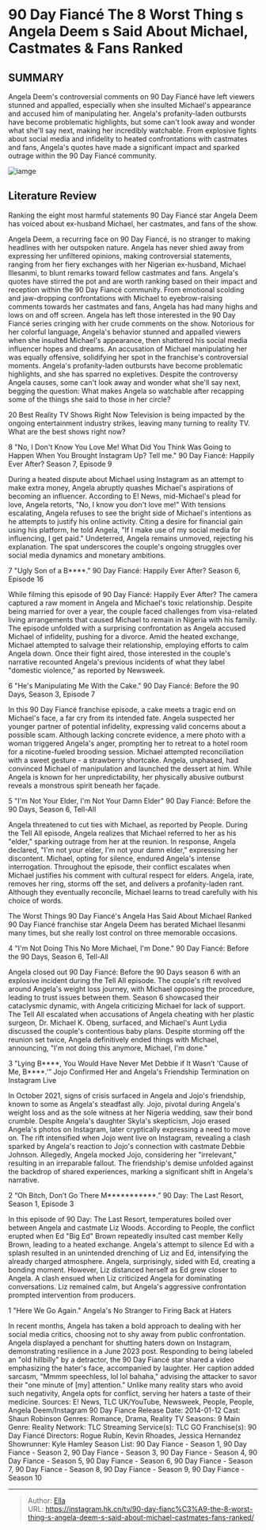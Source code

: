 # 90 Day Fiancé The 8 Worst Thing s Angela Deem s Said About Michael, Castmates &amp; Fans Ranked


## SUMMARY 


 Angela Deem&#39;s controversial comments on 90 Day Fiancé have left viewers stunned and appalled, especially when she insulted Michael&#39;s appearance and accused him of manipulating her. 
 Angela&#39;s profanity-laden outbursts have become problematic highlights, but some can&#39;t look away and wonder what she&#39;ll say next, making her incredibly watchable. 
 From explosive fights about social media and infidelity to heated confrontations with castmates and fans, Angela&#39;s quotes have made a significant impact and sparked outrage within the 90 Day Fiancé community. 

![iamge](https://static1.srcdn.com/wordpress/wp-content/uploads/2023/11/1205921655211872-nkicnhmtzpsgi04uzass_height640-1.png)

## Literature Review
Ranking the eight most harmful statements 90 Day Fiancé star Angela Deem has voiced about ex-husband Michael, her castmates, and fans of the show.




Angela Deem, a recurring face on 90 Day Fiancé, is no stranger to making headlines with her outspoken nature. Angela has never shied away from expressing her unfiltered opinions, making controversial statements, ranging from her fiery exchanges with her Nigerian ex-husband, Michael Illesanmi, to blunt remarks toward fellow castmates and fans. Angela&#39;s quotes have stirred the pot and are worth ranking based on their impact and reception within the 90 Day Fiancé community. From emotional scolding and jaw-dropping confrontations with Michael to eyebrow-raising comments towards her castmates and fans, Angela has had many highs and lows on and off screen.
Angela has left those interested in the 90 Day Fiancé series cringing with her crude comments on the show. Notorious for her colorful language, Angela&#39;s behavior stunned and appalled viewers when she insulted Michael&#39;s appearance, then shattered his social media influencer hopes and dreams. An accusation of Michael manipulating her was equally offensive, solidifying her spot in the franchise&#39;s controversial moments. Angela&#39;s profanity-laden outbursts have become problematic highlights, and she has sparred no expletives. Despite the controversy Angela causes, some can&#39;t look away and wonder what she&#39;ll say next, begging the question: What makes Angela so watchable after recapping some of the things she said to those in her circle?
            
 
 20 Best Reality TV Shows Right Now 
Television is being impacted by the ongoing entertainment industry strikes, leaving many turning to reality TV. What are the best shows right now?













 








 8  &#34;No, I Don&#39;t Know You Love Me! What Did You Think Was Going to Happen When You Brought Instagram Up? Tell me.&#34; 
90 Day Fiancé: Happily Ever After? Season 7, Episode 9
        

During a heated dispute about Michael using Instagram as an attempt to make extra money, Angela abruptly quashes Michael&#39;s aspirations of becoming an influencer. According to E! News, mid-Michael&#39;s plead for love, Angela retorts, &#34;No, I know you don&#39;t love me!&#34; With tensions escalating, Angela refuses to see the bright side of Michael&#39;s intentions as he attempts to justify his online activity. Citing a desire for financial gain using his platform, he told Angela, &#34;If I make use of my social media for influencing, I get paid.&#34; Undeterred, Angela remains unmoved, rejecting his explanation. The spat underscores the couple&#39;s ongoing struggles over social media dynamics and monetary ambitions.





 7  &#34;Ugly Son of a B****.&#34; 
90 Day Fiancé: Happily Ever After? Season 6, Episode 16


While filming this episode of 90 Day Fiancé: Happily Ever After? The camera captured a raw moment in Angela and Michael&#39;s toxic relationship. Despite being married for over a year, the couple faced challenges from visa-related living arrangements that caused Michael to remain in Nigeria with his family. The episode unfolded with a surprising confrontation as Angela accused Michael of infidelity, pushing for a divorce. Amid the heated exchange, Michael attempted to salvage their relationship, employing efforts to calm Angela down. Once their fight aired, those interested in the couple&#39;s narrative recounted Angela&#39;s previous incidents of what they label &#34;domestic violence,&#34; as reported by Newsweek.





 6  &#34;He&#39;s Manipulating Me With the Cake.&#34; 
90 Day Fiancé: Before the 90 Days, Season 3, Episode 7


 







In this 90 Day Fiancé franchise episode, a cake meets a tragic end on Michael&#39;s face, a far cry from its intended fate. Angela suspected her younger partner of potential infidelity, expressing valid concerns about a possible scam. Although lacking concrete evidence, a mere photo with a woman triggered Angela&#39;s anger, prompting her to retreat to a hotel room for a nicotine-fueled brooding session. Michael attempted reconciliation with a sweet gesture - a strawberry shortcake. Angela, unphased, had convinced Michael of manipulation and launched the dessert at him. While Angela is known for her unpredictability, her physically abusive outburst reveals a monstrous spirit beneath her façade.





 5  &#34;I&#39;m Not Your Elder, I&#39;m Not Your Damn Elder&#34; 
90 Day Fiancé: Before the 90 Days, Season 6, Tell-All
        

Angela threatened to cut ties with Michael, as reported by People. During the Tell All episode, Angela realizes that Michael referred to her as his &#34;elder,&#34; sparking outrage from her at the reunion. In response, Angela declared, &#34;I&#39;m not your elder, I&#39;m not your damn elder,&#34; expressing her discontent. Michael, opting for silence, endured Angela&#39;s intense interrogation. Throughout the episode, their conflict escalates when Michael justifies his comment with cultural respect for elders. Angela, irate, removes her ring, storms off the set, and delivers a profanity-laden rant. Although they eventually reconcile, Michael learns to tread carefully with his choice of words.
            
 
 The Worst Things 90 Day Fiancé&#39;s Angela Has Said About Michael Ranked 
90 Day Fiancé franchise star Angela Deem has berated Michael Ilesanmi many times, but she really lost control on three memorable occasions. 









 4  &#34;I&#39;m Not Doing This No More Michael, I&#39;m Done.&#34; 
90 Day Fiancé: Before the 90 Days, Season 6, Tell-All
        

Angela closed out 90 Day Fiancé: Before the 90 Days season 6 with an explosive incident during the Tell All episode. The couple&#39;s rift revolved around Angela&#39;s weight loss journey, with Michael opposing the procedure, leading to trust issues between them. Season 6 showcased their cataclysmic dynamic, with Angela criticizing Michael for lack of support. The Tell All escalated when accusations of Angela cheating with her plastic surgeon, Dr. Michael K. Obeng, surfaced, and Michael&#39;s Aunt Lydia discussed the couple&#39;s contentious baby plans. Despite storming off the reunion set twice, Angela definitively ended things with Michael, announcing, &#34;I&#39;m not doing this anymore, Michael, I&#39;m done.&#34;





 3  &#34;Lying B****, You Would Have Never Met Debbie if It Wasn’t &#39;Cause of Me, B****.’” 
Jojo Confirmed Her and Angela&#39;s Friendship Termination on Instagram Live
        

In October 2021, signs of crisis surfaced in Angela and Jojo&#39;s friendship, known to some as Angela&#39;s steadfast ally. Jojo, pivotal during Angela&#39;s weight loss and as the sole witness at her Nigeria wedding, saw their bond crumble. Despite Angela&#39;s daughter Skyla&#39;s skepticism, Jojo erased Angela&#39;s photos on Instagram, later cryptically expressing a need to move on. The rift intensified when Jojo went live on Instagram, revealing a clash sparked by Angela&#39;s reaction to Jojo&#39;s connection with castmate Debbie Johnson. Allegedly, Angela mocked Jojo, considering her &#34;irrelevant,&#34; resulting in an irreparable fallout. The friendship&#39;s demise unfolded against the backdrop of shared experiences, marking a significant shift in Angela&#39;s narrative.





 2  “Oh Bitch, Don’t Go There M***********.” 
90 Day: The Last Resort, Season 1, Episode 3


 







In this episode of 90 Day: The Last Resort, temperatures boiled over between Angela and castmate Liz Woods. According to People, the conflict erupted when Ed &#34;Big Ed&#34; Brown repeatedly insulted cast member Kelly Brown, leading to a heated exchange. Angela&#39;s attempt to silence Ed with a splash resulted in an unintended drenching of Liz and Ed, intensifying the already charged atmosphere. Angela, surprisingly, sided with Ed, creating a bonding moment. However, Liz distanced herself as Ed grew closer to Angela. A clash ensued when Liz criticized Angela for dominating conversations. Liz remained calm, but Angela&#39;s aggressive confrontation prompted intervention from producers.





 1  &#34;Here We Go Again.&#34; 
Angela&#39;s No Stranger to Firing Back at Haters


In recent months, Angela has taken a bold approach to dealing with her social media critics, choosing not to shy away from public confrontation. Angela displayed a penchant for shutting haters down on Instagram, demonstrating resilience in a June 2023 post. Responding to being labeled an &#34;old hillbilly&#34; by a detractor, the 90 Day Fiancé star shared a video emphasizing the hater&#39;s face, accompanied by laughter. Her caption added sarcasm, &#34;Mmmm speechless, lol lol bahaha,&#34; advising the attacker to savor their &#34;one minute of [my] attention.&#34; Unlike many reality stars who avoid such negativity, Angela opts for conflict, serving her haters a taste of their medicine.
Sources: E! News, TLC UK/YouTube, Newsweek, People, People, Angela Deem/Instagram
               90 Day Fiance   Release Date:   2014-01-12    Cast:   Shaun Robinson    Genres:   Romance, Drama, Reality TV    Seasons:   9    Main Genre:   Reality    Network:   TLC    Streaming Service(s):   TLC GO    Franchise(s):   90 Day Fiancé    Directors:   Rogue Rubin, Kevin Rhoades, Jessica Hernandez    Showrunner:   Kyle Hamley    Season List:   90 Day Fiance - Season 1, 90 Day Fiance - Season 2, 90 Day Fiance - Season 3, 90 Day Fiance - Season 4, 90 Day Fiance - Season 5, 90 Day Fiance - Season 6, 90 Day Fiance - Season 7, 90 Day Fiance - Season 8, 90 Day Fiance - Season 9, 90 Day Fiance - Season 10      

---

> Author: [Ella](https://instagram.hk.cn/)  
> URL: https://instagram.hk.cn/tv/90-day-fianc%C3%A9-the-8-worst-thing-s-angela-deem-s-said-about-michael-castmates-fans-ranked/  

